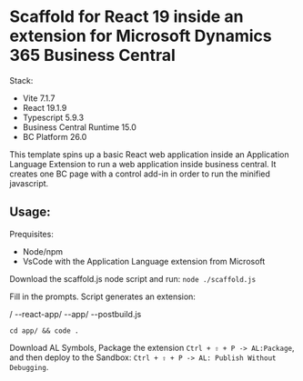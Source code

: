 # Scaffold for React 19 inside an extension for Microsoft Dynamics 365 Business Central

Stack:
- Vite 7.1.7
- React 19.1.9
- Typescript 5.9.3
- Business Central Runtime 15.0
- BC Platform 26.0

This template spins up a basic React web application inside an Application Language Extension to run a web application inside business central. It creates one BC page with a control add-in in order to run the minified javascript. 

## Usage:

Prequisites:
 - Node/npm
 - VsCode with the Application Language extension from Microsoft

Download the scaffold.js node script and run:
```node ./scaffold.js```

Fill in the prompts. Script generates an extension:

<appNamne>/
 --react-app/
 --app/
 --postbuild.js

```cd app/ && code .```

Download AL Symbols, Package the extension `Ctrl + ⇧ + P -> AL:Package`, and then deploy to the Sandbox: `Ctrl + ⇧ + P -> AL: Publish Without Debugging`. 
